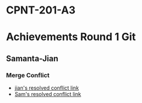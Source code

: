 # CPNT-201-A3
# Achievements Round 1 Git
## Samanta-Jian
### Merge Conflict
- [jian's resolved conflict link](https://github.com/Samantasingh/Cpnt-201-a3/commit/2abbf3e0d01f2f4542adcf678abdeffb3b8e9ecb)
- [Sam's resolved conflict link](https://github.com/Samantasingh/Cpnt-201-a3/commit/0b79392e774698b3f929cc035e26e12a29bdc3f2)
